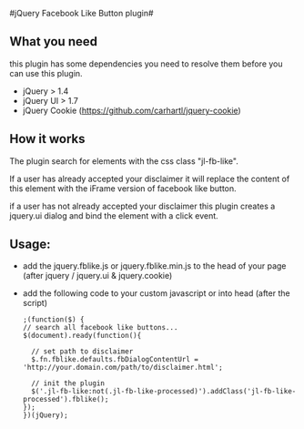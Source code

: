 #jQuery Facebook Like Button plugin#
## What you need ##
this plugin has some dependencies you need to resolve them before you can use this plugin.
- jQuery > 1.4
- jQuery UI > 1.7
- jQuery Cookie (https://github.com/carhartl/jquery-cookie)

## How it works ##
The plugin search for elements with the css class "jl-fb-like".

If a user has already accepted your disclaimer it will replace the content of this element with the iFrame version of
facebook like button.

if a user has not already accepted your disclaimer this plugin creates a jquery.ui dialog and bind the element with a
click event.

## Usage: ##
- add the jquery.fblike.js or jquery.fblike.min.js to the head of your page (after jquery / jquery.ui & jquery.cookie)
- add the following code to your custom javascript or into head (after the script)

      ;(function($) {
      // search all facebook like buttons...
      $(document).ready(function(){

        // set path to disclaimer
        $.fn.fblike.defaults.fbDialogContentUrl = 'http://your.domain.com/path/to/disclaimer.html';

        // init the plugin
        $('.jl-fb-like:not(.jl-fb-like-processed)').addClass('jl-fb-like-processed').fblike();
      });
      })(jQuery);